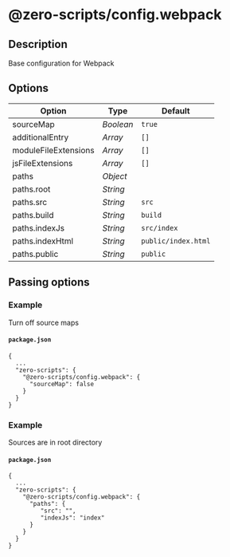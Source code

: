 # @zero-scripts/config.webpack

## Description

Base configuration for Webpack

## Options

| Option    | Type      | Default |
| --------- | --------- | ------- |
| sourceMap | _Boolean_ | `true`  |
| additionalEntry | _Array_ | `[]` |
| moduleFileExtensions | _Array_ | `[]` |
| jsFileExtensions | _Array_ | `[]` |
| paths | _Object_ | |
| paths.root | _String_ | ` ` |
| paths.src | _String_ | `src` |
| paths.build | _String_ | `build` |
| paths.indexJs | _String_ | `src/index` |
| paths.indexHtml | _String_ | `public/index.html` |
| paths.public | _String_ | `public` |

## Passing options

### Example

Turn off source maps

#### `package.json`

```
{
  ...
  "zero-scripts": {
    "@zero-scripts/config.webpack": {
      "sourceMap": false
    }
  }
}
```

### Example

Sources are in root directory

#### `package.json`

```
{
  ...
  "zero-scripts": {
    "@zero-scripts/config.webpack": {
      "paths": {
         "src": "",
         "indexJs": "index"
      }
    }
  }
}
```
